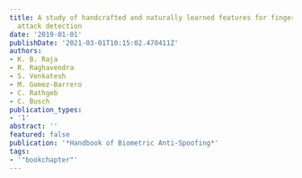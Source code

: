 ```yaml
---
title: A study of handcrafted and naturally learned features for fingerprint presentation
  attack detection
date: '2019-01-01'
publishDate: '2021-03-01T10:15:02.470411Z'
authors:
- K. B. Raja
- R. Raghavendra
- S. Venkatesh
- M. Gomez-Barrero
- C. Rathgeb
- C. Busch
publication_types:
- '1'
abstract: ''
featured: false
publication: '*Handbook of Biometric Anti-Spoofing*'
tags:
- '"bookchapter"'
---
```


